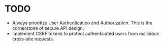 # TODO

* Always prioritize User Authentication and Authorization. This is the cornerstone of secure API design.
* Implement CSRF tokens to protect authenticated users from malicious cross-site requests.